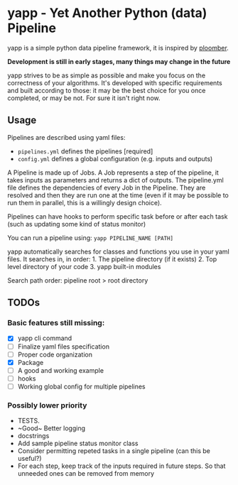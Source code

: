 # yapp - Yet Another Python (data) Pipeline

yapp is a simple python data pipeline framework, it is inspired by [ploomber](https://github.com/ploomber/ploomber).

**Development is still in early stages, many things may change in the future**

yapp strives to be as simple as possible and make you focus on the correctness of your algorithms.
It's developed with specific requirements and built according to those: it may be the best choice for you once completed, or may be not.
For sure it isn't right now.

## Usage

Pipelines are described using yaml files:
 - `pipelines.yml` defines the pipelines [required]
 - `config.yml`		defines a global configuration (e.g. inputs and outputs)

A Pipeline is made up of Jobs.
A Job represents a step of the pipeline, it takes inputs as parameters and returns a dict of outputs.
The pipeline.yml file defines the dependencies of every Job in the Pipeline. They are resolved and
then they are run one at the time (even if it may be possible to run them in parallel, this is a
willingly design choice).

Pipelines can have hooks to perform specific task before or after each task (such as updating some
kind of status monitor)

You can run a pipeline using:
```yapp PIPELINE_NAME [PATH]```

yapp automatically searches for classes and functions you use in your yaml files.
It searches in, in order:
	1. The pipeline directory (if it exists)
	2. Top level directory of your code
	3. yapp built-in modules

Search path order: pipeline root > root directory

## TODOs

### Basic features still missing:
 - [x] yapp cli command
 - [ ] Finalize yaml files specification
 - [ ] Proper code organization
 - [x] Package
 - [ ] A good and working example
 - [ ] hooks
 - [ ] Working global config for multiple pipelines

### Possibly lower priority
 - TESTS.
 - ~Good~ Better logging
 - docstrings
 - Add sample pipeline status monitor class
 - Consider permitting repeted tasks in a single pipeline (can this be useful?)
 - For each step, keep track of the inputs required in future steps. So that unneeded ones can be
   removed from memory
